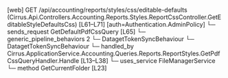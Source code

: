 [web] GET /api/accounting/reports/styles/css/editable-defaults  (Cirrus.Api.Controllers.Accounting.Reports.Styles.ReportCssController.GetEditableStyleDefaultsCss)  [L61–L71] [auth=Authentication.AdminPolicy]
  └─ sends_request GetDefaultPdfCssQuery [L65]
    └─ generic_pipeline_behaviors 2
      └─ DatagetTokenSyncBehaviour
      └─ DatagetTokenSyncBehaviour
    └─ handled_by Cirrus.ApplicationService.Accounting.Queries.Reports.ReportStyles.GetPdfCssQueryHandler.Handle [L13–L38]
      └─ uses_service FileManagerService
        └─ method GetCurrentFolder [L23]

